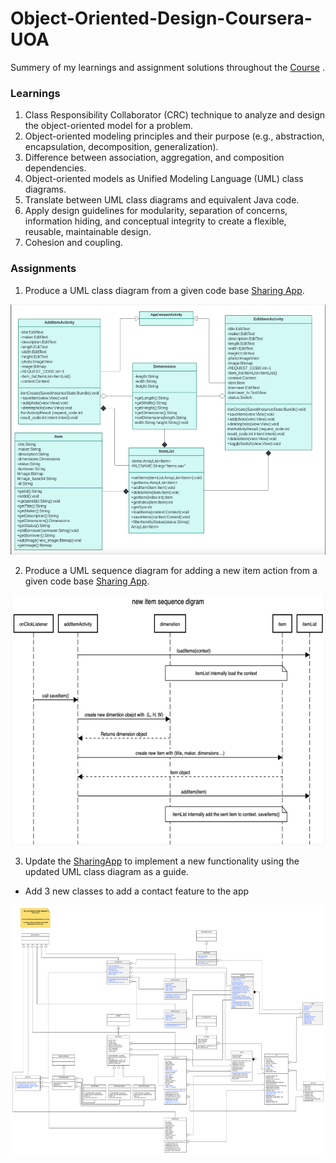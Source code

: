 # Object-Oriented-Design-Coursera-UOA
Summery of my learnings and assignment solutions throughout the [Course](https://www.coursera.org/learn/object-oriented-design/home/info) 
.

### Learnings

1. Class Responsibility Collaborator (CRC) technique to analyze and design the object-oriented model for a problem.	
2. Object-oriented modeling principles and their purpose (e.g., abstraction, encapsulation, decomposition, generalization).
3. Difference between association, aggregation, and composition dependencies.
4. Object-oriented models as Unified Modeling Language (UML) class diagrams.
5. Translate between UML class diagrams and equivalent Java code.
6. Apply design guidelines for modularity, separation of concerns, information hiding, and conceptual integrity to create a flexible, reusable, maintainable design.
7. Cohesion and coupling.

### Assignments

1. Produce a UML class diagram from a given code base [Sharing App](https://github.com/Phylake1337/Object-Oriented-Design-Coursera-UOA/tree/main/SharingApp).
<img src="https://github.com/Phylake1337/Object-Oriented-Design-Coursera-UOA/blob/main/week2-capstone-assignment.png" width="600" height="400">

2. Produce a UML sequence diagram for adding a new item action from a given code base [Sharing App](https://github.com/Phylake1337/Object-Oriented-Design-Coursera-UOA/tree/main/SharingApp). 
<img src="https://github.com/Phylake1337/Object-Oriented-Design-Coursera-UOA/blob/main/week3-capstone-assignment.png" width="600" height="400">

3. Update the [SharingApp](https://github.com/Phylake1337/Object-Oriented-Design-Coursera-UOA/tree/main/SharingApp) to implement a new functionality using the updated UML class diagram as a guide.
- Add 3 new classes to add a contact feature to the app
<img src="https://github.com/Phylake1337/Object-Oriented-Design-Coursera-UOA/blob/main/week4-capstone-assginment.png" width="600" height="400">
